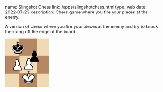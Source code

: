 name: Slingshot Chess
link: /apps/slingshotchess.html
type: web
date: 2022-07-23
description: Chess game where you fire your pieces at the enemy.

A version of chess where you fire your pieces at the enemy and try to knock their king off the edge of the board.

![Picture of two kings and some pawns crowded together in the center of a chess board.](/static/img/slingshotchess/slingshot.png)
